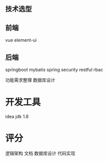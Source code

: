 ## 技术选型
## 前端
vue
element-ui

## 后端
springboot
mybatis
spring security
restful
rbac


功能需求整理
数据库设计



# 开发工具
idea
jdk 1.8

# 评分
逻辑架构
文档
数据库设计
代码实现

<!--stackedit_data:
eyJoaXN0b3J5IjpbMjEyNDE0NzcwOSwtMTU5NDg1MTI3NiwtMT
EzNjEyNzY1Nl19
-->